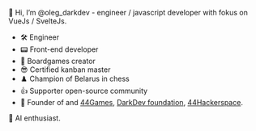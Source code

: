 👋 Hi, I’m @oleg_darkdev - engineer / javascript developer with fokus on VueJs / SvelteJs. 
 - 🛠 Engineer 
 - 📟 Front-end developer 
 - 🎲 Boardgames creator
 - 😎 Certified kanban master
 - ♟️ Сhampion of Belarus in chess
 - 👍 Supporter open-source community
 - 🤖 Founder of and [44Games]([https://44games.vercel.app/), [DarkDev foundation](https://darkdev-foundation.vercel.app/), [44Hackerspace](https://44fablab.vercel.app/).

👀 AI enthusiast.


